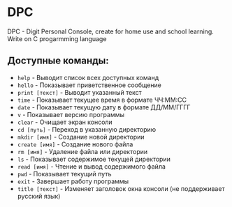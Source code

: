 # DPC
DPC - Digit Personal Console, create for home use and school learning. Write on C progarmming language

## Доступные команды:
- `help` - Выводит список всех доступных команд
- `hello` - Показывает приветственное сообщение
- `print [текст]` - Выводит указанный текст
- `time` - Показывает текущее время в формате ЧЧ:ММ:СС
- `date` - Показывает текущую дату в формате ДД/ММ/ГГГГ
- `v` - Показывает версию программы
- `clear` - Очищает экран консоли
- `cd [путь]` - Переход в указанную директорию
- `mkdir [имя]` - Создание новой директории
- `create [имя]` - Создание нового файла
- `rm [имя]` - Удаление файла или директории
- `ls` - Показывает содержимое текущей директории
- `read [имя]` - Чтение и вывод содержимого файла
- `pwd` - Показывает текущий путь
- `exit` - Завершает работу программы
- `title [текст]` - Изменяет заголовок окна консоли (не поддерживает русский язык)
